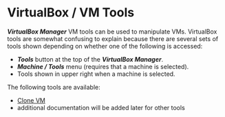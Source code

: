 # VirtualBox / VM Tools #

***VirtualBox Manager*** VM tools can be used to manipulate VMs.
VirtualBox tools are somewhat confusing to explain because there are several sets of tools shown
depending on whether one of the following is accessed:

* ***Tools*** button at the top of the ***VirtualBox Manager***.
* ***Machine / Tools*** menu (requires that a machine is selected).
* Tools shown in upper right when a machine is selected.

The following tools are available:

* [Clone VM](clone-vm/clone-vm.md)
* additional documentation will be added later for other tools
